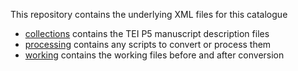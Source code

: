 
This repository contains the underlying XML files for this catalogue
- [collections](collections/) contains the TEI P5 manuscript description files
- [processing](processing/) contains any scripts to convert or process them
- [working](working/) contains the working files before and after conversion


